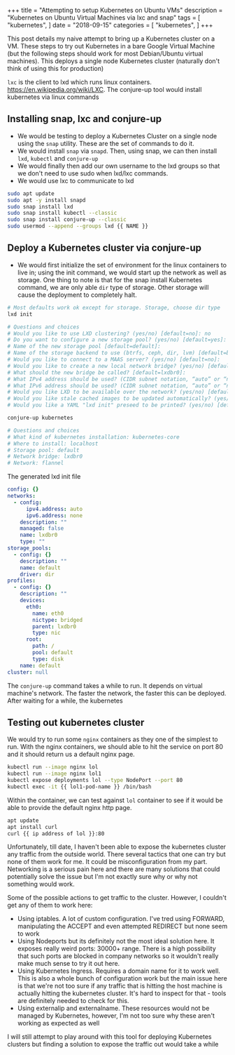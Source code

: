 +++
title = "Attempting to setup Kubernetes on Ubuntu VMs"
description = "Kubernetes on Ubuntu Virtual Machines via lxc and snap"
tags = [
    "kubernetes",
]
date = "2018-09-15"
categories = [
    "kubernetes",
]
+++

This post details my naive attempt to bring up a Kubernetes cluster on a VM. These steps to try out Kubernetes in a bare Google Virtual Machine (but the following steps should work for most Debian/Ubuntu virtual machines). This deploys a single node Kubernetes cluster (naturally don't think of using this for production)

`lxc` is the client to lxd which runs linux containers. https://en.wikipedia.org/wiki/LXC. The conjure-up tool would install kubernetes via linux commands

## Installing snap, lxc and conjure-up

- We would be testing to deploy a Kubernetes Cluster on a single node using the `snap` utility. These are the set of commands to do it.
- We would install `snap` via `snapd`. Then, using snap, we can then install `lxd`, `kubectl` and `conjure-up`
- We would finally then add our own username to the lxd groups so that we don't need to use sudo when lxd/lxc commands.
- We would use lxc to communicate to lxd

```bash
sudo apt update
sudo apt -y install snapd
sudo snap install lxd
sudo snap install kubectl --classic
sudo snap install conjure-up --classic
sudo usermod --append --groups lxd {{ NAME }}
```

## Deploy a Kubernetes cluster via conjure-up

- We would first initialize the set of environment for the linux containers to live in; using the init command, we would start up the network as well as storage. One thing to note is that for the snap install Kubernetes command, we are only able `dir` type of storage. Other storage will cause the deployment to completely halt.

```bash
# Most defaults work ok except for storage. Storage, choose dir type
lxd init

# Questions and choices
# Would you like to use LXD clustering? (yes/no) [default=no]: no
# Do you want to configure a new storage pool? (yes/no) [default=yes]:
# Name of the new storage pool [default=default]:
# Name of the storage backend to use (btrfs, ceph, dir, lvm) [default=btrfs]: dir
# Would you like to connect to a MAAS server? (yes/no) [default=no]:
# Would you like to create a new local network bridge? (yes/no) [default=yes]:
# What should the new bridge be called? [default=lxdbr0]:
# What IPv4 address should be used? (CIDR subnet notation, “auto” or “none”) [default=auto]:
# What IPv6 address should be used? (CIDR subnet notation, “auto” or “none”) [default=auto]: none
# Would you like LXD to be available over the network? (yes/no) [default=no]:
# Would you like stale cached images to be updated automatically? (yes/no) [default=yes]
# Would you like a YAML "lxd init" preseed to be printed? (yes/no) [default=no]:

conjure-up kubernetes

# Questions and choices
# What kind of kubernetes installation: kubernetes-core
# Where to install: localhost
# Storage pool: default
# Network bridge: lxdbr0
# Network: flannel
```

The generated lxd init file

```yaml
config: {}
networks:
  - config:
      ipv4.address: auto
      ipv6.address: none
    description: ""
    managed: false
    name: lxdbr0
    type: ""
storage_pools:
  - config: {}
    description: ""
    name: default
    driver: dir
profiles:
  - config: {}
    description: ""
    devices:
      eth0:
        name: eth0
        nictype: bridged
        parent: lxdbr0
        type: nic
      root:
        path: /
        pool: default
        type: disk
    name: default
cluster: null
```

The `conjure-up` command takes a while to run. It depends on virtual machine's network. The faster the network, the faster this can be deployed. After waiting for a while, the kubernetes

## Testing out kubernetes cluster

We would try to run some `nginx` containers as they one of the simplest to run. With the nginx containers, we should able to hit the service on port 80 and it should return us a default nginx page.

```bash
kubectl run --image nginx lol
kubectl run --image nginx lol1
kubectl expose deployments lol --type NodePort --port 80
kubectl exec -it {{ lol1-pod-name }} /bin/bash
```

Within the container, we can test against `lol` container to see if it would be able to provide the default nginx http page.

```bash
apt update
apt install curl
curl {{ ip address of lol }}:80
```

Unfortunately, till date, I haven't been able to expose the kubernetes cluster any traffic from the outside world. There several tactics that one can try but none of them work for me. It could be misconfiguration from my part. Networking is a serious pain here and there are many solutions that could potentially solve the issue but I'm not exactly sure why or why not something would work.

Some of the possible actions to get traffic to the cluster. However, I couldn't get any of them to work here:

- Using iptables. A lot of custom configuration. I've tred using FORWARD, manipulating the ACCEPT and even attempted REDIRECT but none seem to work
- Using Nodeports but its definitely not the most ideal solution here. It exposes really weird ports: 30000+ range. There is a high possibility that such ports are blocked in company networks so it wouldn't really make much sense to try it out here.
- Using Kubernetes Ingress. Requires a domain name for it to work well. This is also a whole bunch of configuration work but the main issue here is that we're not too sure if any traffic that is hitting the host machine is actually hitting the kubernetes cluster. It's hard to inspect for that - tools are definitely needed to check for this.
- Using externalip and externalname. These resources would not be managed by Kubernetes, however, I'm not too sure why these aren't working as expected as well

I will still attempt to play around with this tool for deploying Kubernetes clusters but finding a solution to expose the traffic out would take a while
